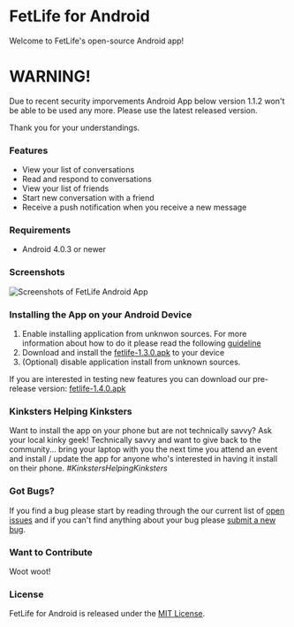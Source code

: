 # FetLife for Android

Welcome to FetLife's open-source Android app!

# WARNING!

Due to recent security imporvements Android App below version 1.1.2 won't be able to be used any more.
Please use the latest released version.

Thank you for your understandings.

### Features

- View your list of conversations
- Read and respond to conversations
- View your list of friends
- Start new conversation with a friend
- Receive a push notification when you receive a new message

### Requirements

- Android 4.0.3 or newer

### Screenshots

![Screenshots of FetLife Android App](https://cloud.githubusercontent.com/assets/22100/14687516/d31bdad2-06f2-11e6-8e86-979d49a67ad3.png)


### Installing the App on your Android Device

1. Enable installing application from unknwon sources.
For more information about how to do it please read the following [guideline](https://developer.android.com/distribute/tools/open-distribution.html#unknown-sources)
2. Download and install the [fetlife-1.3.0.apk](https://github.com/fetlife/fetlife-android/releases/download/v1.3.0/fetlife-1.3.0.apk) to your device
3. (Optional) disable application install from unknown sources.

If you are interested in testing new features you can download our pre-release version: [fetlife-1.4.0.apk](https://github.com/fetlife/android/releases/download/v1.4.0/fetlife-1.4.0.apk)

### Kinksters Helping Kinksters

Want to install the app on your phone but are not technically savvy? Ask your local kinky geek! Technically savvy and want to give back to the community... bring your laptop with you the next time you attend an event and install / update the app for anyone who's interested in having it install on their phone. *#KinkstersHelpingKinksters*


### Got Bugs?

If you find a bug please start by reading through the our current list of [open issues](https://github.com/fetlife/fetlife-android/issues) and if you can't find anything about your bug please [submit a new bug](https://github.com/fetlife/fetlife-android/issues/new).


### Want to Contribute

Woot woot!


### License

FetLife for Android is released under the [MIT License](http://www.opensource.org/licenses/MIT).
